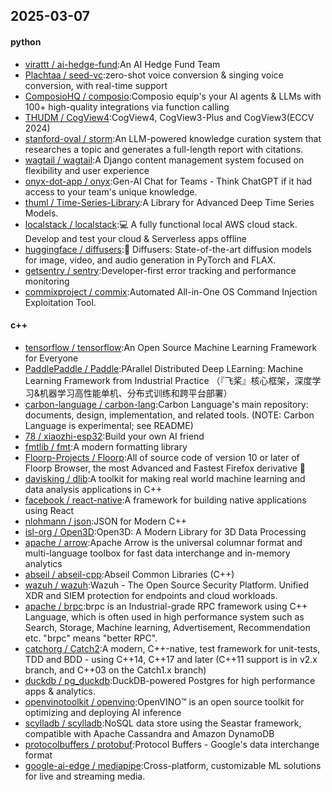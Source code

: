 ## 2025-03-07

#### python
* [virattt / ai-hedge-fund](https://github.com/virattt/ai-hedge-fund):An AI Hedge Fund Team
* [Plachtaa / seed-vc](https://github.com/Plachtaa/seed-vc):zero-shot voice conversion & singing voice conversion, with real-time support
* [ComposioHQ / composio](https://github.com/ComposioHQ/composio):Composio equip's your AI agents & LLMs with 100+ high-quality integrations via function calling
* [THUDM / CogView4](https://github.com/THUDM/CogView4):CogView4, CogView3-Plus and CogView3(ECCV 2024)
* [stanford-oval / storm](https://github.com/stanford-oval/storm):An LLM-powered knowledge curation system that researches a topic and generates a full-length report with citations.
* [wagtail / wagtail](https://github.com/wagtail/wagtail):A Django content management system focused on flexibility and user experience
* [onyx-dot-app / onyx](https://github.com/onyx-dot-app/onyx):Gen-AI Chat for Teams - Think ChatGPT if it had access to your team's unique knowledge.
* [thuml / Time-Series-Library](https://github.com/thuml/Time-Series-Library):A Library for Advanced Deep Time Series Models.
* [localstack / localstack](https://github.com/localstack/localstack):💻 A fully functional local AWS cloud stack. Develop and test your cloud & Serverless apps offline
* [huggingface / diffusers](https://github.com/huggingface/diffusers):🤗 Diffusers: State-of-the-art diffusion models for image, video, and audio generation in PyTorch and FLAX.
* [getsentry / sentry](https://github.com/getsentry/sentry):Developer-first error tracking and performance monitoring
* [commixproject / commix](https://github.com/commixproject/commix):Automated All-in-One OS Command Injection Exploitation Tool.

#### c++
* [tensorflow / tensorflow](https://github.com/tensorflow/tensorflow):An Open Source Machine Learning Framework for Everyone
* [PaddlePaddle / Paddle](https://github.com/PaddlePaddle/Paddle):PArallel Distributed Deep LEarning: Machine Learning Framework from Industrial Practice （『飞桨』核心框架，深度学习&机器学习高性能单机、分布式训练和跨平台部署）
* [carbon-language / carbon-lang](https://github.com/carbon-language/carbon-lang):Carbon Language's main repository: documents, design, implementation, and related tools. (NOTE: Carbon Language is experimental; see README)
* [78 / xiaozhi-esp32](https://github.com/78/xiaozhi-esp32):Build your own AI friend
* [fmtlib / fmt](https://github.com/fmtlib/fmt):A modern formatting library
* [Floorp-Projects / Floorp](https://github.com/Floorp-Projects/Floorp):All of source code of version 10 or later of Floorp Browser, the most Advanced and Fastest Firefox derivative 🦊
* [davisking / dlib](https://github.com/davisking/dlib):A toolkit for making real world machine learning and data analysis applications in C++
* [facebook / react-native](https://github.com/facebook/react-native):A framework for building native applications using React
* [nlohmann / json](https://github.com/nlohmann/json):JSON for Modern C++
* [isl-org / Open3D](https://github.com/isl-org/Open3D):Open3D: A Modern Library for 3D Data Processing
* [apache / arrow](https://github.com/apache/arrow):Apache Arrow is the universal columnar format and multi-language toolbox for fast data interchange and in-memory analytics
* [abseil / abseil-cpp](https://github.com/abseil/abseil-cpp):Abseil Common Libraries (C++)
* [wazuh / wazuh](https://github.com/wazuh/wazuh):Wazuh - The Open Source Security Platform. Unified XDR and SIEM protection for endpoints and cloud workloads.
* [apache / brpc](https://github.com/apache/brpc):brpc is an Industrial-grade RPC framework using C++ Language, which is often used in high performance system such as Search, Storage, Machine learning, Advertisement, Recommendation etc. "brpc" means "better RPC".
* [catchorg / Catch2](https://github.com/catchorg/Catch2):A modern, C++-native, test framework for unit-tests, TDD and BDD - using C++14, C++17 and later (C++11 support is in v2.x branch, and C++03 on the Catch1.x branch)
* [duckdb / pg_duckdb](https://github.com/duckdb/pg_duckdb):DuckDB-powered Postgres for high performance apps & analytics.
* [openvinotoolkit / openvino](https://github.com/openvinotoolkit/openvino):OpenVINO™ is an open source toolkit for optimizing and deploying AI inference
* [scylladb / scylladb](https://github.com/scylladb/scylladb):NoSQL data store using the Seastar framework, compatible with Apache Cassandra and Amazon DynamoDB
* [protocolbuffers / protobuf](https://github.com/protocolbuffers/protobuf):Protocol Buffers - Google's data interchange format
* [google-ai-edge / mediapipe](https://github.com/google-ai-edge/mediapipe):Cross-platform, customizable ML solutions for live and streaming media.
